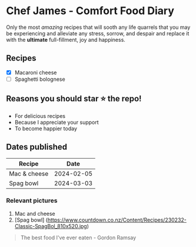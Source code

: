 # Chef James - Comfort Food Diary

Only the most *amazing* recipes that will sooth any life quarrels that you may be experiencing and alleviate any stress, sorrow, and despair and replace it with the **ultimate** full-fillment, joy and happiness. 

## Recipes

- [x] Macaroni cheese
- [ ] Spaghetti bolognese

## Reasons you should star ⭐ the repo!

* For delicious recipes
* Because I appreciate your support
* To become happier today

## Dates published

|Recipe|Date|
|-----|-----|
|Mac & cheese|2024-02-05 |
|Spag bowl| 2024-03-03 |

### Relevant pictures

1. Mac and cheese
2. [Spag bowl] (https://www.countdown.co.nz/Content/Recipes/230232-Classic-SpagBol_810x520.jpg)

> The best food I've ever eaten - Gordon Ramsay

